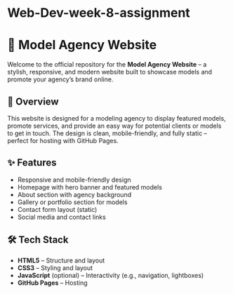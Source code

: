 # Web-Dev-week-8-assignment
# 🌟 Model Agency Website

Welcome to the official repository for the **Model Agency Website** – a stylish, responsive, and modern website built to showcase models and promote your agency’s brand online.

## 🚀 Overview

This website is designed for a modeling agency to display featured models, promote services, and provide an easy way for potential clients or models to get in touch. The design is clean, mobile-friendly, and fully static – perfect for hosting with GitHub Pages.

## ✨ Features

- Responsive and mobile-friendly design
- Homepage with hero banner and featured models
- About section with agency background
- Gallery or portfolio section for models
- Contact form layout (static)
- Social media and contact links

## 🛠️ Tech Stack

- **HTML5** – Structure and layout
- **CSS3** – Styling and layout
- **JavaScript** (optional) – Interactivity (e.g., navigation, lightboxes)
- **GitHub Pages** – Hosting

